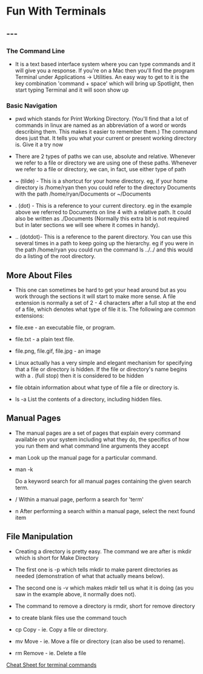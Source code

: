 # Fun With Terminals #

## --- ##

### The Command Line ###

- It is a text based interface system where you can type commands and it will give you a response. If you're on a Mac then you'll find the program Terminal under Applications -> Utilities. An easy way to get to it is the key combination 'command + space' which will bring up Spotlight, then start typing Terminal and it will soon show up

### Basic Navigation ##

- pwd which stands for Print Working Directory. (You'll find that a lot of commands in linux are named as an abbreviation of a word or words describing them. This makes it easier to remember them.) The command does just that. It tells you what your current or present working directory is. Give it a try now

- There are 2 types of paths we can use, absolute and relative. Whenever we refer to a file or directory we are using one of these paths. Whenever we refer to a file or directory, we can, in fact, use either type of path

- ~ (tilde) - This is a shortcut for your home directory. eg, if your home directory is /home/ryan then you could refer to the directory Documents with the path /home/ryan/Documents or ~/Documents

- . (dot) - This is a reference to your current directory. eg in the example above we referred to Documents on line 4 with a relative path. It could also be written as ./Documents (Normally this extra bit is not required but in later sections we will see where it comes in handy).

- .. (dotdot)- This is a reference to the parent directory. You can use this several times in a path to keep going up the hierarchy. eg if you were in the path /home/ryan you could run the command ls ../../ and this would do a listing of the root directory.

## More About Files ##

- This one can sometimes be hard to get your head around but as you work through the sections it will start to make more sense. A file extension is normally a set of 2 - 4 characters after a full stop at the end of a file, which denotes what type of file it is. The following are common extensions:

- file.exe - an executable file, or program.
- file.txt - a plain text file.
- file.png, file.gif, file.jpg - an image

- Linux actually has a very simple and elegant mechanism for specifying that a file or directory is hidden. If the file or directory's name begins with a . (full stop) then it is considered to be hidden

- file
obtain information about what type of file a file or directory is.

- ls -a
List the contents of a directory, including hidden files.

## Manual Pages ##

- The manual pages are a set of pages that explain every command available on your system including what they do, the specifics of how you run them and what command line arguments they accept

- man <command>
Look up the manual page for a particular command.

- man -k <search term>
Do a keyword search for all manual pages containing the given search term.

- /<term>
Within a manual page, perform a search for 'term'

- n
After performing a search within a manual page, select the next found item

## File Manipulation ##

- Creating a directory is pretty easy. The command we are after is mkdir which is short for Make Directory

- The first one is -p which tells mkdir to make parent directories as needed (demonstration of what that actually means below).

- The second one is -v which makes mkdir tell us what it is doing (as you saw in the example above, it normally does not).

- The command to remove a directory is rmdir, short for remove directory

- to create blank files use the command touch

- cp
Copy - ie. Copy a file or directory.

- mv
Move - ie. Move a file or directory (can also be used to rename).

- rm
Remove - ie. Delete a file

[Cheat Sheet for terminal commands](https://ryanstutorials.net/linuxtutorial/cheatsheet.php)
